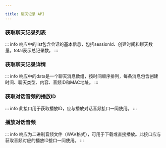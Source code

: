 ```yaml
---

title: 聊天记录 API
---
```


<script setup lang="ts">
const commonHeaders = [
  { name: 'Content-Type', value: 'application/json', required: true, description: '请求内容类型' },
  { name: 'Authorization', value: 'Bearer <token>', required: true, description: '用户认证令牌，格式为 Bearer + 空格 + token' }
]

const getListHeaders = [
  { name: 'Authorization', value: 'Bearer <token>', required: true, description: '用户认证令牌，格式为 Bearer + 空格 + token' }
]

// 获取聊天记录列表 - 请求示例
const getSessionsRequest = `GET /xiaozhi/agent/09689edfb5a74846ad8f2a6512c26a73/sessions?page=1&limit=20 HTTP/1.1
Host: https://xrobo.qiniu.com
Authorization: Bearer <token>`

// 获取聊天记录列表 - 响应示例
const getSessionsResponse = `{
  "code": 0,
  "msg": "success",
  "data": {
    "total": 139,
    "list": [
      {
        "sessionId": "7465966b-4582-4dae-99be-420364d422d7",
        "createdAt": "2025-08-28 16:02:49",
        "chatCount": 75
      },
      {
        "sessionId": "9eab0c2b-79c0-402c-a695-09d802bd977a",
        "createdAt": "2025-08-28 12:25:01",
        "chatCount": 3
      },
      ...(limit=20, 共20条)
    ]
  }
}`

// 获取聊天记录详情 - 请求示例
const getChatHistoryRequest = `GET /xiaozhi/agent/09689edfb5a74846ad8f2a6512c26a73/chat-history/7465966b-4582-4dae-99be-420364d422d7 HTTP/1.1
Host: https://xrobo.qiniu.com
Authorization: Bearer <token>`

// 获取聊天记录详情 - 响应示例
const getChatHistoryResponse = `{
  "code": 0,
  "msg": "success",
  "data": [
    {
      "createdAt": "2025-08-28 15:57:16",
      "chatType": 1,
      "content": "那你西啊，帮我邀请一下大家来参加我们的展会。😊",
      "audioId": "aa2f6e1aadde09585e7a2acd165dfe9e",
      "macAddress": "09689edfb5a74846ad8f2a6512c26a73"
    },
    {
      "createdAt": "2025-08-28 15:57:19",
      "chatType": 1,
      "content": "这个有意思多了。😊",
      "audioId": "e8d7f48c8a30473279f4bf9c714bc3ae",
      "macAddress": "09689edfb5a74846ad8f2a6512c26a73"
    },
    ...
  ]
}`

// 获取音频对应的播放ID - 请求示例
const getAudioPlayIdRequest = `GET /xiaozhi/agent/audio/d9b8fdbc0ce492a0feb7a87e92c4eaf5 HTTP/1.1
Host: https://xrobo.qiniu.com
Authorization: Bearer <token>`

// 获取音频对应的播放ID - 响应示例
const getAudioPlayIdResponse = `{
  "code": 0,
  "msg": "success",
  "data": "a040a914-ba53-42f4-a878-08293bf5877a"
}`

// 播放对话音频 - 请求示例
const playAudioRequest = `GET /xiaozhi/agent/play/a040a914-ba53-42f4-a878-08293bf5877a HTTP/1.1
Host: https://xrobo.qiniu.com
Authorization: Bearer <token>`

// 播放对话音频 - 响应示例
const playAudioResponse = `HTTP/1.1 200 OK
Content-Disposition: attachment; filename="play.wav"
Content-Length: 7724
Content-Type: application/octet-stream

[Binary audio data]`

// 获取聊天记录列表 - 参数定义
const getSessionsParameters = [
  {
    name: 'agentId',
    type: 'string',
    in: 'path',
    required: true,
    description: '智能体ID',
    example: '09689edfb5a74846ad8f2a6512c26a73'
  },
  {
    name: 'page',
    type: 'integer',
    in: 'query',
    required: false,
    description: '页码，从1开始',
    example: 1
  },
  {
    name: 'limit',
    type: 'integer',
    in: 'query',
    required: false,
    description: '每页记录数',
    example: 20
  }
]

// 获取聊天记录详情 - 参数定义
const getChatHistoryParameters = [
  {
    name: 'agentId',
    type: 'string',
    in: 'path',
    required: true,
    description: '智能体ID',
    example: '09689edfb5a74846ad8f2a6512c26a73'
  },
  {
    name: 'sessionId',
    type: 'string',
    in: 'path',
    required: true,
    description: '会话ID',
    example: '7465966b-4582-4dae-99be-420364d422d7'
  }
]

// 获取音频对应的播放ID - 参数定义
const getAudioPlayIdParameters = [
  {
    name: 'audioId',
    type: 'string',
    in: 'path',
    required: true,
    description: '音频ID，从聊天记录详情中获取',
    example: 'd9b8fdbc0ce492a0feb7a87e92c4eaf5'
  }
]

// 播放对话音频 - 参数定义
const playAudioParameters = [
  {
    name: 'playId',
    type: 'string',
    in: 'path',
    required: true,
    description: '播放ID，从获取音频对应的播放ID接口中获取',
    example: 'a040a914-ba53-42f4-a878-08293bf5877a'
  }
]

// 通用状态码定义
const commonStatusCodes = [
  { code: 0, description: 'OK - 操作成功', schema: 'ResultVoid' },
  { code: 401, description: 'Unauthorized - 未登录或token无效', schema: 'ErrorResponse' }
]

const getListStatusCodes = [
  { code: 0, description: 'OK - 成功获取聊天记录列表', schema: 'ResultListSessionDTO' },
  { code: 401, description: 'Unauthorized - 未登录或token无效', schema: 'ErrorResponse' }
]

const unauthorizedResponse = `{
  "code": 401,
  "msg": "未登录",
  "data": []
}`
</script>

### 获取聊天记录列表

<ApiEndpoint
  host="https://xrobo.qiniu.com"
  basePath="/xiaozhi"
  endpoint="/agent/{agentId}/sessions"
  method="get"
  title="获取聊天记录列表"
  description="获取指定智能体的聊天会话列表，支持分页查询"
  :parameters="getSessionsParameters"
  :headers="getListHeaders"
  :requestExample="getSessionsRequest"
  :responseExample="getSessionsResponse"
  :statusCodes="getListStatusCodes"
/>

::: info
响应中的list包含会话的基本信息，包括sessionId、创建时间和聊天数量。total表示总记录数。
:::

### 获取聊天记录详情

<ApiEndpoint
  host="https://xrobo.qiniu.com"
  basePath="/xiaozhi"
  endpoint="/agent/{agentId}/chat-history/{sessionId}"
  method="get"
  title="获取聊天记录详情"
  description="获取指定智能体和会话的详细聊天记录"
  :parameters="getChatHistoryParameters"
  :headers="getListHeaders"
  :requestExample="getChatHistoryRequest"
  :responseExample="getChatHistoryResponse"
  :statusCodes="getListStatusCodes"
/>

::: info
响应中的data是一个聊天消息数组，按时间顺序排列，每条消息包含创建时间、聊天类型、内容、音频ID和MAC地址。
:::

### 获取对话音频的播放ID

<ApiEndpoint
  host="https://xrobo.qiniu.com"
  basePath="/xiaozhi"
  endpoint="/agent/audio/{audioId}"
  method="get"
  title="获取音频对应的播放ID"
  description="通过音频ID（从聊天记录详情中获取）获取对应的播放ID，用于后续播放音频"
  :parameters="getAudioPlayIdParameters"
  :headers="getListHeaders"
  :requestExample="getAudioPlayIdRequest"
  :responseExample="getAudioPlayIdResponse"
  :statusCodes="getListStatusCodes"
/>

::: info
此接口用于获取播放ID，应与播放对话音频接口一同使用。
:::

### 播放对话音频

<ApiEndpoint
  host="https://xrobo.qiniu.com"
  basePath="/xiaozhi"
  endpoint="/agent/play/{playId}"
  method="get"
  title="播放对话音频"
  description="通过播放ID下载音频文件，返回二进制音频数据，支持直接播放或下载"
  :parameters="playAudioParameters"
  :headers="getListHeaders"
  :requestExample="playAudioRequest"
  :responseExample="playAudioResponse"
  :statusCodes="commonStatusCodes"
/>

::: info
响应为二进制音频文件（WAV格式），可用于下载或直接播放。此接口应与获取音频对应的播放ID接口一同使用。
:::
